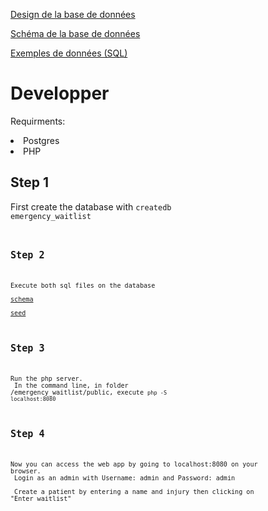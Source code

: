 [Design de la base de données](\doc\db.md)

[Schéma de la base de données](\db\schema.sql)

[Exemples de données (SQL)](\db\seed.sql)

# Developper
Requirments:
    <li>Postgres
    <li>PHP

## Step 1
First create the database with <code>createdb emergency_waitlist<code>

## Step 2
Execute both sql files on the database<br> 
<a href='\db\schema.sql'>schema</a> <br>
<a href='\db\seed.sql'>seed</a>

## Step 3
Run the php server.<br>
In the command line, in folder /emergency_waitlist/public, execute <code>php -S localhost:8080</code>

## Step 4
Now you can access the web app by going to localhost:8080 on your browser.<br>
Login as an admin with Username: admin and Password: admin <br>
Create a patient by entering a name and injury then clicking on "Enter waitlist" <br>

